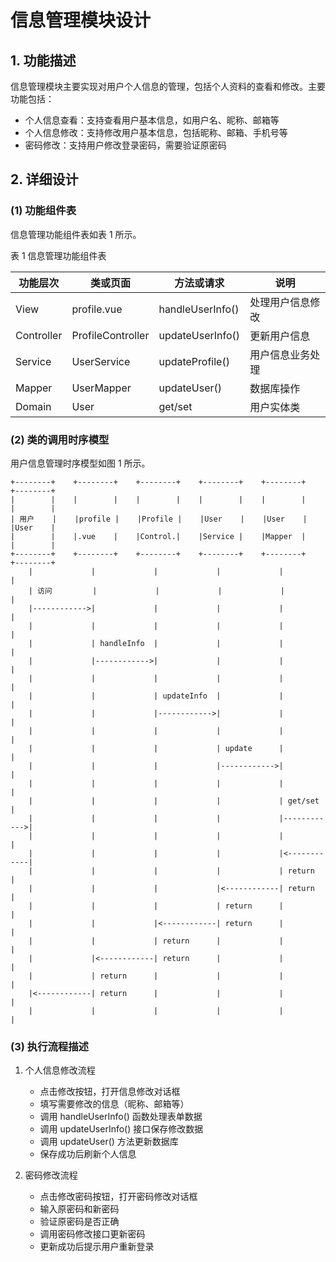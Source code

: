 # 信息管理模块设计

## 1. 功能描述

信息管理模块主要实现对用户个人信息的管理，包括个人资料的查看和修改。主要功能包括：

- 个人信息查看：支持查看用户基本信息，如用户名、昵称、邮箱等
- 个人信息修改：支持修改用户基本信息，包括昵称、邮箱、手机号等
- 密码修改：支持用户修改登录密码，需要验证原密码

## 2. 详细设计

### (1) 功能组件表

信息管理功能组件表如表 1 所示。

表 1 信息管理功能组件表

| 功能层次 | 类或页面 | 方法或请求 | 说明 |
| --- | --- | --- | --- |
| View | profile.vue | handleUserInfo() | 处理用户信息修改 |
| Controller | ProfileController | updateUserInfo() | 更新用户信息 |
| Service | UserService | updateProfile() | 用户信息业务处理 |
| Mapper | UserMapper | updateUser() | 数据库操作 |
| Domain | User | get/set | 用户实体类 |

### (2) 类的调用时序模型

用户信息管理时序模型如图 1 所示。

```
+--------+    +--------+    +--------+    +--------+    +--------+    +--------+
|        |    |        |    |        |    |        |    |        |    |        |
| 用户    |    |profile |    |Profile |    |User    |    |User    |    |User    |
|        |    |.vue    |    |Control.|    |Service |    |Mapper  |    |        |
+--------+    +--------+    +--------+    +--------+    +--------+    +--------+
    |             |             |             |             |             |
    | 访问         |             |             |             |             |
    |------------>|             |             |             |             |
    |             |             |             |             |             |
    |             | handleInfo  |             |             |             |
    |             |------------>|             |             |             |
    |             |             |             |             |             |
    |             |             | updateInfo  |             |             |
    |             |             |------------>|             |             |
    |             |             |             |             |             |
    |             |             |             | update      |             |
    |             |             |             |------------>|             |
    |             |             |             |             |             |
    |             |             |             |             | get/set     |
    |             |             |             |             |------------>|
    |             |             |             |             |             |
    |             |             |             |             |<------------|
    |             |             |             |             | return      |
    |             |             |             |<------------| return      |
    |             |             |             | return      |             |
    |             |             |<------------| return      |             |
    |             |             | return      |             |             |
    |             |<------------| return      |             |             |
    |             | return      |             |             |             |
    |<------------| return      |             |             |             |
    |             |             |             |             |             |
```

### (3) 执行流程描述

1. 个人信息修改流程
   - 点击修改按钮，打开信息修改对话框
   - 填写需要修改的信息（昵称、邮箱等）
   - 调用 handleUserInfo() 函数处理表单数据
   - 调用 updateUserInfo() 接口保存修改数据
   - 调用 updateUser() 方法更新数据库
   - 保存成功后刷新个人信息

2. 密码修改流程
   - 点击修改密码按钮，打开密码修改对话框
   - 输入原密码和新密码
   - 验证原密码是否正确
   - 调用密码修改接口更新密码
   - 更新成功后提示用户重新登录